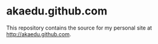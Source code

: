 
akaedu.github.com
==============

This repository contains the source for my personal site at
<http://akaedu.github.com>.
